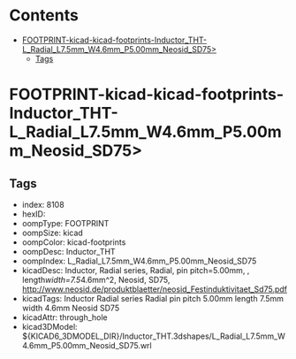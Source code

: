 



Contents
========

* [FOOTPRINT-kicad-kicad-footprints-Inductor_THT-L_Radial_L7.5mm_W4.6mm_P5.00mm_Neosid_SD75>](#footprint-kicad-kicad-footprints-inductor_tht-l_radial_l75mm_w46mm_p500mm_neosid_sd75)
	* [Tags](#tags)

# FOOTPRINT-kicad-kicad-footprints-Inductor_THT-L_Radial_L7.5mm_W4.6mm_P5.00mm_Neosid_SD75>

## Tags

- index: 8108
- hexID: 
- oompType: FOOTPRINT
- oompSize: kicad
- oompColor: kicad-footprints
- oompDesc: Inductor_THT
- oompIndex: L_Radial_L7.5mm_W4.6mm_P5.00mm_Neosid_SD75
- kicadDesc: Inductor, Radial series, Radial, pin pitch=5.00mm, , length*width=7.5*4.6mm^2, Neosid, SD75, http://www.neosid.de/produktblaetter/neosid_Festinduktivitaet_Sd75.pdf
- kicadTags: Inductor Radial series Radial pin pitch 5.00mm  length 7.5mm width 4.6mm Neosid SD75
- kicadAttr: through_hole
- kicad3DModel: ${KICAD6_3DMODEL_DIR}/Inductor_THT.3dshapes/L_Radial_L7.5mm_W4.6mm_P5.00mm_Neosid_SD75.wrl
